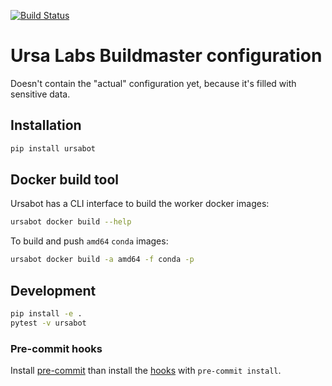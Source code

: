 [![Build Status](https://travis-ci.org/ursa-labs/ursabot.svg?branch=master)](https://travis-ci.org/ursa-labs/ursabot)


# Ursa Labs Buildmaster configuration

Doesn't contain the "actual" configuration yet, because it's filled with
sensitive data.

## Installation

```bash
pip install ursabot
```

## Docker build tool

Ursabot has a CLI interface to build the worker docker images:

```bash
ursabot docker build --help
```

To build and push `amd64` `conda` images:

```bash
ursabot docker build -a amd64 -f conda -p
```

## Development

```bash
pip install -e .
pytest -v ursabot
```

### Pre-commit hooks

Install [pre-commit](https://pre-commit.com/) than install the
[hooks](.pre-commit-config.yaml) with `pre-commit install`.
